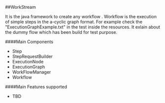 ##WorkStream

It is the java framework to create any workflow . Workflow is the execution of simple steps in the a-cyclic graph format. For example check the "ExecutionGraphExample.txt" in the test inside the resources. It exlain about the dummy flow which has been build for test purpose.

####Main Components
- Step
- StepRequestBuilder
- ExecutionNode
- ExecutionGraph
- WorkFlowManager
- Workflow


####Main Features supported

- TBD 

